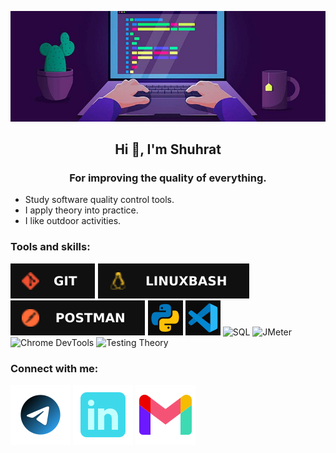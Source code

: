 ![Header](https://github.com/Realboy116/Realboy116/blob/main/files/darkworkplace.jpeg)

<h2 align="center"> Hi 🤚, I'm <strong>Shuhrat</strong></h2>
<h3 align="center">For improving the quality of everything.</h3>

- Study software quality control tools.
- I apply theory into practice.
- I like outdoor activities.

### Tools and skills:

![Git](https://github.com/Realboy116/Realboy116/blob/main/files/68747470733a2f2f696d672e736869656c64732e696f2f62616467652f4769742d3130313031303f7374796c653d666f722d7468652d6261646765266c6f676f3d676974.svg)
![LinuxBash](https://github.com/Realboy116/Realboy116/blob/main/files/68747470733a2f2f696d672e736869656c64732e696f2f62616467652f4c696e7578426173682d3130313031303f7374796c653d666f722d7468652d6261646765266c6f676f3d6c696e7578.svg)
![Postman](https://github.com/Realboy116/Realboy116/blob/main/files/68747470733a2f2f696d672e736869656c64732e696f2f62616467652f506f73746d616e2d3130313031303f7374796c653d666f722d7468652d6261646765266c6f676f3d506f73746d616e.svg)
![Python](https://github.com/Realboy116/Realboy116/blob/main/files/python%20(2).svg)
![VsCode](https://github.com/Realboy116/Realboy116/blob/main/files/vscode.svg)
![SQL](https://img.shields.io/badge/SQL-101010?style=for-the-badge&logo=PostgreSQL)
![JMeter](https://img.shields.io/badge/Jmeter-101010?style=for-the-badge&logo=Apachejmeter)
![Chrome DevTools](https://img.shields.io/badge/Chrome_DevTools-101010?style=for-the-badge&logo=googlechrome)
![Testing Theory](https://img.shields.io/badge/Testing_Theory-101010?style=for-the-badge&logo=Testing)


### Connect with me:
[![Telegram](https://github.com/Realboy116/Realboy116/blob/main/files/tg.svg)](https://t.me/Realboy116) [![Linkedin](https://github.com/Realboy116/Realboy116/blob/main/files/linkedin.svg)](https://www.linkedin.com/in/shuhrat-abduraimov-308573236) [![Gmail](https://github.com/Realboy116/Realboy116/blob/main/files/gmail.svg)](mailto:shuhrat2013@gmail.com)
